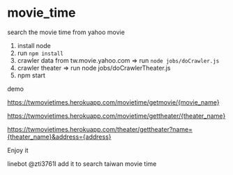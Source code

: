 # movie_time
search the movie time from yahoo movie

1. install node
2. run `npm install`
3. crawler data from tw.movie.yahoo.com => run `node jobs/doCrawler.js`
4. crawler theater => run node jobs/doCrawlerTheater.js
5. npm start


demo 

https://twmovietimes.herokuapp.com/movietime/getmovie/{movie_name}

https://twmovietimes.herokuapp.com/movietime/gettheater/{theater_name}

https://twmovietimes.herokuapp.com/theater/gettheater?name={theater_name}&address={address}

Enjoy it

linebot @zti3761l add it to search taiwan movie time

